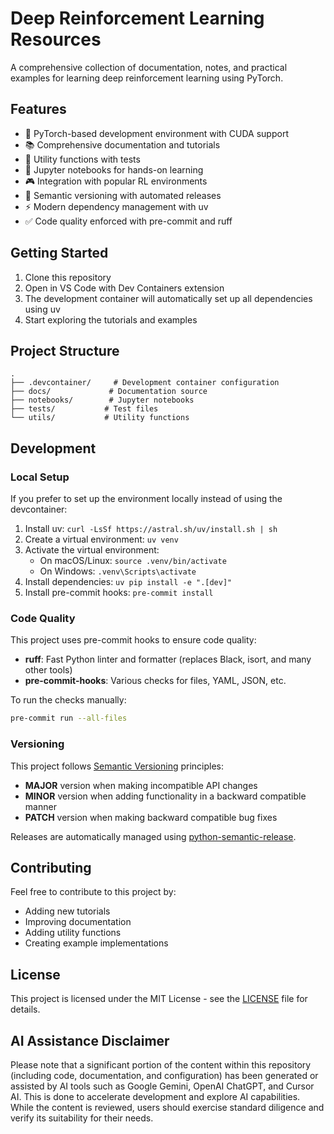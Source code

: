 # Deep Reinforcement Learning Resources

A comprehensive collection of documentation, notes, and practical examples for learning deep reinforcement learning using PyTorch.

## Features

- 🚀 PyTorch-based development environment with CUDA support
- 📚 Comprehensive documentation and tutorials
- 🧪 Utility functions with tests
- 📓 Jupyter notebooks for hands-on learning
- 🎮 Integration with popular RL environments
- 🔄 Semantic versioning with automated releases
- ⚡ Modern dependency management with uv
- ✅ Code quality enforced with pre-commit and ruff

## Getting Started

1. Clone this repository
2. Open in VS Code with Dev Containers extension
3. The development container will automatically set up all dependencies using uv
4. Start exploring the tutorials and examples

## Project Structure

```
.
├── .devcontainer/     # Development container configuration
├── docs/             # Documentation source
├── notebooks/        # Jupyter notebooks
├── tests/           # Test files
└── utils/           # Utility functions
```

## Development

### Local Setup

If you prefer to set up the environment locally instead of using the devcontainer:

1. Install uv: `curl -LsSf https://astral.sh/uv/install.sh | sh`
2. Create a virtual environment: `uv venv`
3. Activate the virtual environment:
   - On macOS/Linux: `source .venv/bin/activate`
   - On Windows: `.venv\Scripts\activate`
4. Install dependencies: `uv pip install -e ".[dev]"`
5. Install pre-commit hooks: `pre-commit install`

### Code Quality

This project uses pre-commit hooks to ensure code quality:

- **ruff**: Fast Python linter and formatter (replaces Black, isort, and many other tools)
- **pre-commit-hooks**: Various checks for files, YAML, JSON, etc.

To run the checks manually:
```bash
pre-commit run --all-files
```

### Versioning

This project follows [Semantic Versioning](https://semver.org/) principles:

- **MAJOR** version when making incompatible API changes
- **MINOR** version when adding functionality in a backward compatible manner
- **PATCH** version when making backward compatible bug fixes

Releases are automatically managed using [python-semantic-release](https://python-semantic-release.readthedocs.io/).

## Contributing

Feel free to contribute to this project by:
- Adding new tutorials
- Improving documentation
- Adding utility functions
- Creating example implementations

## License

This project is licensed under the MIT License - see the [LICENSE](LICENSE) file for details.

## AI Assistance Disclaimer

Please note that a significant portion of the content within this repository (including code, documentation, and configuration) has been generated or assisted by AI tools such as Google Gemini, OpenAI ChatGPT, and Cursor AI. This is done to accelerate development and explore AI capabilities. While the content is reviewed, users should exercise standard diligence and verify its suitability for their needs.
